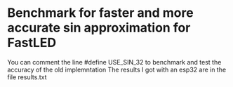 # Benchmark for faster and more accurate sin approximation for FastLED



You can comment the line #define USE_SIN_32 to benchmark and test the accuracy of the old implemntation
The results I got with an esp32 are in the file results.txt

